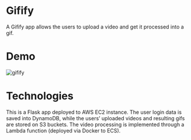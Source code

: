 # Gifify

A Gifify app allows the users to upload a video and get it processed into a gif. 

# Demo
![gifify](https://user-images.githubusercontent.com/46878035/221690264-78198ae0-b96e-428b-9449-dcfc657026b9.gif)

# Technologies
This is a Flask app deployed to AWS EC2 instance. The user login data is saved into DynamoDB, while the users’ uploaded videos and resulting gifs are stored on S3 buckets. The video processing is implemented through a Lambda function (deployed via Docker to ECS).


